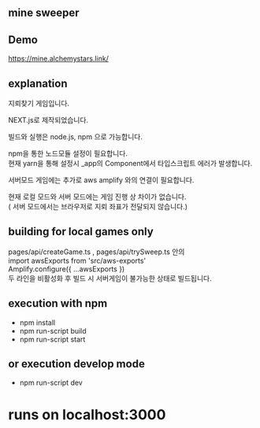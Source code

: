## mine sweeper

## Demo

https://mine.alchemystars.link/

## explanation

지뢰찾기 게임입니다.

NEXT.js로 제작되었습니다.

빌드와 실행은 node.js, npm 으로 가능합니다.

npm을 통한 노드모듈 설정이 필요합니다.  
현재 yarn을 통해 설정시 \_app의 Component에서 타입스크립트 에러가 발생합니다.

서버모드 게임에는 추가로 aws amplify 와의 연결이 필요합니다.

현재 로컬 모드와 서버 모드에는 게임 진행 상 차이가 없습니다.  
( 서버 모드에서는 브라우저로 지뢰 좌표가 전달되지 않습니다.)

## building for local games only

pages/api/createGame.ts , pages/api/trySweep.ts 안의  
import awsExports from 'src/aws-exports'  
Amplify.configure({ ...awsExports })  
두 라인을 비활성화 후 빌드 시 서버게임이 불가능한 상태로 빌드됩니다.

## execution with npm

- npm install
- npm run-script build
- npm run-script start

## or execution develop mode

- npm run-script dev

# runs on localhost:3000

